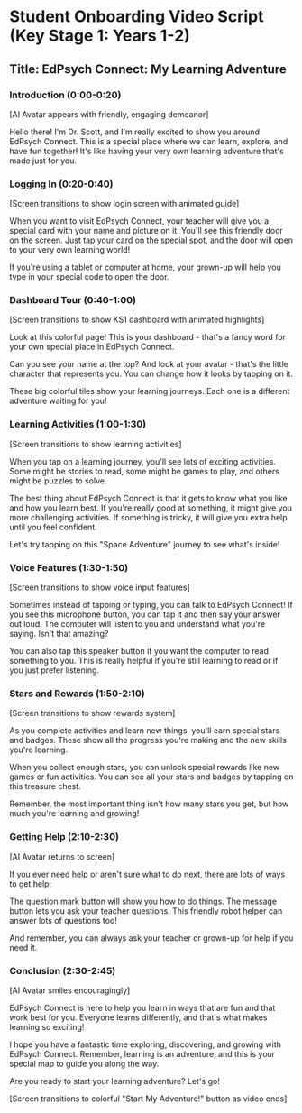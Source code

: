 # Student Onboarding Video Script (Key Stage 1: Years 1-2)

## Title: EdPsych Connect: My Learning Adventure

### Introduction (0:00-0:20)
[AI Avatar appears with friendly, engaging demeanor]

Hello there! I'm Dr. Scott, and I'm really excited to show you around EdPsych Connect. This is a special place where we can learn, explore, and have fun together! It's like having your very own learning adventure that's made just for you.

### Logging In (0:20-0:40)
[Screen transitions to show login screen with animated guide]

When you want to visit EdPsych Connect, your teacher will give you a special card with your name and picture on it. You'll see this friendly door on the screen. Just tap your card on the special spot, and the door will open to your very own learning world!

If you're using a tablet or computer at home, your grown-up will help you type in your special code to open the door.

### Dashboard Tour (0:40-1:00)
[Screen transitions to show KS1 dashboard with animated highlights]

Look at this colorful page! This is your dashboard - that's a fancy word for your own special place in EdPsych Connect. 

Can you see your name at the top? And look at your avatar - that's the little character that represents you. You can change how it looks by tapping on it.

These big colorful tiles show your learning journeys. Each one is a different adventure waiting for you!

### Learning Activities (1:00-1:30)
[Screen transitions to show learning activities]

When you tap on a learning journey, you'll see lots of exciting activities. Some might be stories to read, some might be games to play, and others might be puzzles to solve.

The best thing about EdPsych Connect is that it gets to know what you like and how you learn best. If you're really good at something, it might give you more challenging activities. If something is tricky, it will give you extra help until you feel confident.

Let's try tapping on this "Space Adventure" journey to see what's inside!

### Voice Features (1:30-1:50)
[Screen transitions to show voice input features]

Sometimes instead of tapping or typing, you can talk to EdPsych Connect! If you see this microphone button, you can tap it and then say your answer out loud. The computer will listen to you and understand what you're saying. Isn't that amazing?

You can also tap this speaker button if you want the computer to read something to you. This is really helpful if you're still learning to read or if you just prefer listening.

### Stars and Rewards (1:50-2:10)
[Screen transitions to show rewards system]

As you complete activities and learn new things, you'll earn special stars and badges. These show all the progress you're making and the new skills you're learning.

When you collect enough stars, you can unlock special rewards like new games or fun activities. You can see all your stars and badges by tapping on this treasure chest.

Remember, the most important thing isn't how many stars you get, but how much you're learning and growing!

### Getting Help (2:10-2:30)
[AI Avatar returns to screen]

If you ever need help or aren't sure what to do next, there are lots of ways to get help:

The question mark button will show you how to do things.
The message button lets you ask your teacher questions.
This friendly robot helper can answer lots of questions too!

And remember, you can always ask your teacher or grown-up for help if you need it.

### Conclusion (2:30-2:45)
[AI Avatar smiles encouragingly]

EdPsych Connect is here to help you learn in ways that are fun and that work best for you. Everyone learns differently, and that's what makes learning so exciting!

I hope you have a fantastic time exploring, discovering, and growing with EdPsych Connect. Remember, learning is an adventure, and this is your special map to guide you along the way.

Are you ready to start your learning adventure? Let's go!

[Screen transitions to colorful "Start My Adventure!" button as video ends]
